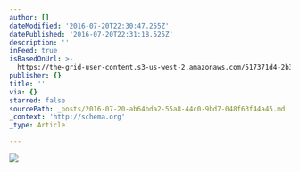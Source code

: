 ```yaml
---
author: []
dateModified: '2016-07-20T22:30:47.255Z'
datePublished: '2016-07-20T22:31:18.525Z'
description: ''
inFeed: true
isBasedOnUrl: >-
  https://the-grid-user-content.s3-us-west-2.amazonaws.com/517371d4-2b3a-4dbe-b366-bca4540f1715.jpg
publisher: {}
title: ''
via: {}
starred: false
sourcePath: _posts/2016-07-20-ab64bda2-55a8-44c0-9bd7-048f63f44a45.md
_context: 'http://schema.org'
_type: Article

---
```

![](https://the-grid-user-content.s3-us-west-2.amazonaws.com/8dd6f7f2-f816-471e-a2e1-b6aae42bb404.jpg)